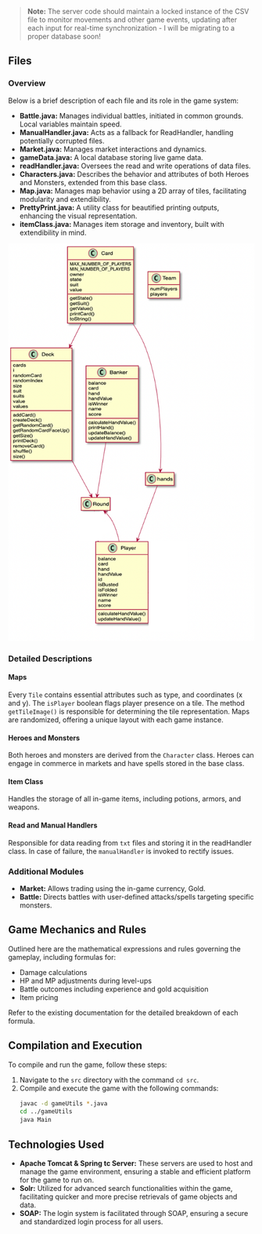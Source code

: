 > **Note:** The server code should maintain a locked instance of the CSV file to monitor movements and other game events, updating after each input for real-time synchronization -  I will be migrating to a proper database soon!

## Files

### Overview
Below is a brief description of each file and its role in the game system:

- **Battle.java:** Manages individual battles, initiated in common grounds. Local variables maintain speed.
- **ManualHandler.java:** Acts as a fallback for ReadHandler, handling potentially corrupted files.
- **Market.java:** Manages market interactions and dynamics.
- **gameData.java:** A local database storing live game data.
- **readHandler.java:** Oversees the read and write operations of data files.
- **Characters.java:** Describes the behavior and attributes of both Heroes and Monsters, extended from this base class.
- **Map.java:** Manages map behavior using a 2D array of tiles, facilitating modularity and extendibility.
- **PrettyPrint.java:** A utility class for beautified printing outputs, enhancing the visual representation.
- **itemClass.java:** Manages item storage and inventory, built with extendibility in mind.

![UML diagram discussing topics above](/misc/uml.png)

### Detailed Descriptions

#### Maps
Every `Tile` contains essential attributes such as type, and coordinates (x and y). The `isPlayer` boolean flags player presence on a tile. The method `getTileImage()` is responsible for determining the tile representation. Maps are randomized, offering a unique layout with each game instance.

#### Heroes and Monsters
Both heroes and monsters are derived from the `Character` class. Heroes can engage in commerce in markets and have spells stored in the base class.

#### Item Class
Handles the storage of all in-game items, including potions, armors, and weapons.

#### Read and Manual Handlers
Responsible for data reading from `txt` files and storing it in the readHandler class. In case of failure, the `manualHandler` is invoked to rectify issues.

### Additional Modules
- **Market:** Allows trading using the in-game currency, Gold.
- **Battle:** Directs battles with user-defined attacks/spells targeting specific monsters.

## Game Mechanics and Rules
Outlined here are the mathematical expressions and rules governing the gameplay, including formulas for:
- Damage calculations
- HP and MP adjustments during level-ups
- Battle outcomes including experience and gold acquisition
- Item pricing

Refer to the existing documentation for the detailed breakdown of each formula.

## Compilation and Execution
To compile and run the game, follow these steps:

1. Navigate to the `src` directory with the command `cd src`.
2. Compile and execute the game with the following commands:
   ```sh
   javac -d gameUtils *.java
   cd ../gameUtils
   java Main


## Technologies Used

- **Apache Tomcat & Spring tc Server:** These servers are used to host and manage the game environment, ensuring a stable and efficient platform for the game to run on.
- **Solr:** Utilized for advanced search functionalities within the game, facilitating quicker and more precise retrievals of game objects and data.
- **SOAP:** The login system is facilitated through SOAP, ensuring a secure and standardized login process for all users. 

